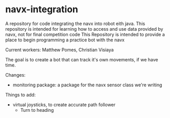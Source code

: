 # navx-integration
A repository for code integrating the navx into robot eith java. This repository is intended for learning how to access and use data provided by navx, not for final competition code
This Repository is intended to provide a place to begin programming a practice bot with the navx

Current workers: Matthew Pomes, Christian Visiaya

The goal is to create a bot that can track it's own movements, if we have time.

Changes:
 + monitoring package: a package for the navx sensor class we're writing

Things to add:
 + virtual joysticks, to create accurate path follower
    + Turn to heading
